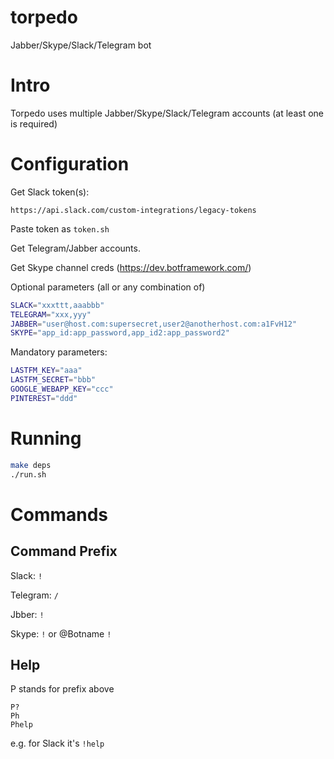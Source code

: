 # torpedo
Jabber/Skype/Slack/Telegram bot

# Intro

Torpedo uses multiple Jabber/Skype/Slack/Telegram accounts (at least one is required)


# Configuration

Get Slack token(s):

`https://api.slack.com/custom-integrations/legacy-tokens`

Paste token as `token.sh`

Get Telegram/Jabber accounts.

Get Skype channel creds (https://dev.botframework.com/)

Optional parameters (all or any combination of)

```bash
SLACK="xxxttt,aaabbb"
TELEGRAM="xxx,yyy"
JABBER="user@host.com:supersecret,user2@anotherhost.com:a1FvH12"
SKYPE="app_id:app_password,app_id2:app_password2"
```


Mandatory parameters:


```bash
LASTFM_KEY="aaa"
LASTFM_SECRET="bbb"
GOOGLE_WEBAPP_KEY="ccc"
PINTEREST="ddd"
```

# Running

```bash
make deps
./run.sh
```

# Commands

## Command Prefix

Slack: `!`

Telegram: `/`

Jbber: `!`

Skype: `!` or @Botname `!`


## Help

P stands for prefix above

```
P?
Ph
Phelp
```

e.g. for Slack it's `!help`
